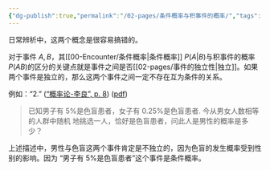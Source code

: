 ```yaml
---
{"dg-publish":true,"permalink":"/02-pages/条件概率与积事件的概率/","tags":["personal/blog","概率论"]}
---
```


日常辨析中，这两个概念是很容易搞错的。

对于事件 $\displaystyle A,B$，其[[00-Encounter/条件概率\|条件概率]] $\displaystyle P(A|B)$与积事件的概率 $\displaystyle P(AB)$的区分的关键点就是事件之间是否[[02-pages/事件的独立性\|独立]]。如果两个事件是独立的，那么这两个事件之间一定不存在互为条件的关系。

例如：“2.” ([“概率论-李良”, p. 8](zotero://select/library/items/RQH9XSMQ)) ([pdf](zotero://open-pdf/library/items/J2ABT2S7?page=8&annotation=9PK3I7J6))
>已知男子有 5%是色盲患者，女子有 0.25%是色盲患者. 今从男女人数相等的人群中随机 地挑选一人，恰好是色盲患者，问此人是男性的概率是多少？

上述描述中，男性与色盲这两个事件肯定是不独立的，因为色盲的发生概率受到性别的影响。因为 “男子有 5%是色盲患者”这个事件是条件概率。